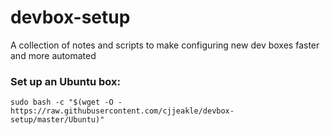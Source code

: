 # devbox-setup
A collection of notes and scripts to make configuring new dev boxes faster and more automated

### Set up an Ubuntu box:
`sudo bash -c "$(wget -O - https://raw.githubusercontent.com/cjjeakle/devbox-setup/master/Ubuntu)"`
